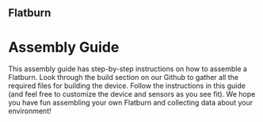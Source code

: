 ## Flatburn

# Assembly Guide

This assembly guide has step-by-step instructions on how to assemble a Flatburn. Look through the build section on our Github to gather all the required files for building the device. Follow the instructions in this guide (and feel free to customize the device and sensors as you see fit). We hope you have fun assembling your own Flatburn and collecting data about your environment!
